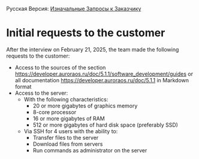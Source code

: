 Русская Версия: [Изначальные Запросы к Заказчику](<../RU/Изначальные Запросы к Заказчику.md>)
# Initial requests to the customer
After the interview on February 21, 2025, the team made the following requests to the customer:
- Access to the sources of the section https://developer.auroraos.ru/doc/5.1.1/software_development/guides or all documentation https://developer.auroraos.ru/doc/5.1.1 in Markdown format
- Access to the server:
	- With the following characteristics:
		- 20 or more gigabytes of graphics memory
		- 8-core processor
		- 16 or more gigabytes of RAM
		- 512 or more gigabytes of hard disk space (preferably SSD)
	- Via SSH for 4 users with the ability to:
		- Transfer files to the server
		- Download files from servers
		- Run commands as administrator on the server